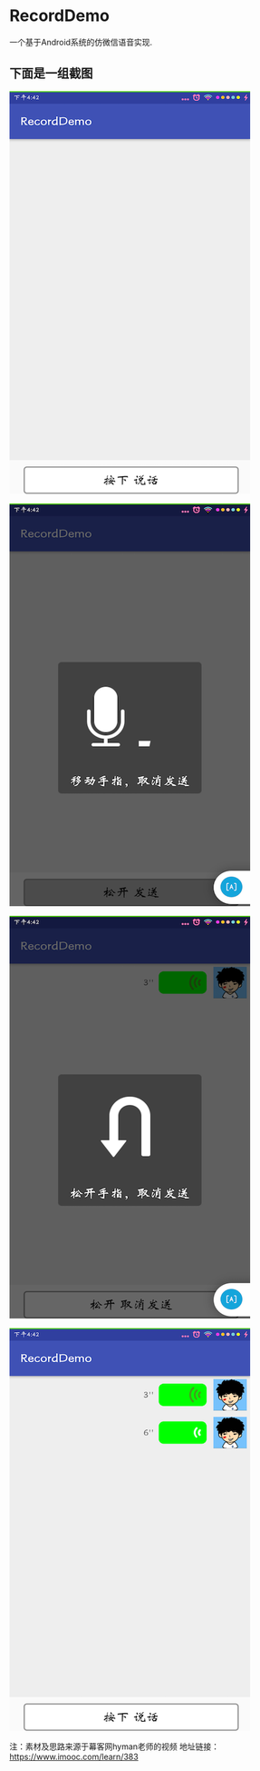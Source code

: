 # RecordDemo
一个基于Android系统的仿微信语音实现.

## 下面是一组截图

![](https://github.com/Android-Star/RecordDemo/blob/master/screenShots/Screenshot_2018-02-08-16-42-26-431_com.example.wilsonhan.recorddemo.png)

![](https://github.com/Android-Star/RecordDemo/blob/master/screenShots/Screenshot_2018-02-08-16-42-31-980_com.example.wilsonhan.recorddemo.png)

![](https://github.com/Android-Star/RecordDemo/blob/master/screenShots/Screenshot_2018-02-08-16-42-37-280_com.example.wilsonhan.recorddemo.png)

![](https://github.com/Android-Star/RecordDemo/blob/master/screenShots/Screenshot_2018-02-08-16-42-52-635_com.example.wilsonhan.recorddemo.png)



注：素材及思路来源于幕客网hyman老师的视频 
地址链接：https://www.imooc.com/learn/383
